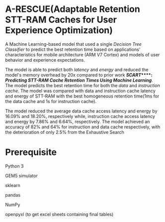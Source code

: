 # A-RESCUE(Adaptable Retention STT-RAM Caches for User Experience Optimization) 

A Machine Learning-based model that used a single _Decision Tree Classifier_ to predict the best retention time based on applications' characteristics for mobile architecture (ARM V7 Cortex) and models of user behavior and experience expectations.

The model is able to predict both _latency_ and _energy_ and reduced the model's memory overhead by 20x compared to prior work **_SCART_****: _Predicting STT-RAM Cache Retention Times Using Machine Learning_**. The model predicts the best retention time for both the _data_ and _instruction_ _cache_. The model was compared with data and instruction cache latency and energy of STT-RAM with the best homogeneous retention time(1ms for the data cache and 1s for instruction cache). 

The model reduced the average data cache access latency and energy by 16.09% and 18.20%, respectively while, instruction cache access latency and energy by 7.86% and 6.64%, respectively. The model achieved an accuracy of 82% and 64% for instruction and data cache respectively, with the deterioration of only 2.5% from the Exhaustive Search

# Prerequisite 

Python 3

GEM5 simulator

sklearn

pandas

NumPy

openpyxl (to get excel sheets containing final tables)

